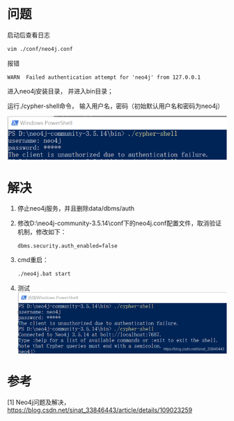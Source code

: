 # 问题

启动后查看日志

```bash
vim ./conf/neo4j.conf
```

报错
```text
WARN  Failed authentication attempt for 'neo4j' from 127.0.0.1
```

进入neo4j安装目录， 并进入bin目录；

运行./cypher-shell命令， 输入用户名，密码（初始默认用户名和密码为neo4j）

![](.01_Failed_authentication_images/错误.png)

# 解决

1. 停止neo4j服务，并且删除data/dbms/auth

2. 修改D:\neo4j-community-3.5.14\conf下的neo4j.conf配置文件，取消验证机制，修改如下：
    ```text
    dbms.security.auth_enabled=false
    ```
3. cmd重启：
    ```bash
    ./neo4j.bat start
    ```

4. 测试
    ![](.01_Failed_authentication_images/测试.png)

# 参考

[1] Neo4j问题及解决，https://blog.csdn.net/sinat_33846443/article/details/109023259